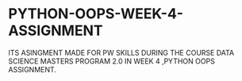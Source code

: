 # PYTHON-OOPS-WEEK-4-ASSIGNMENT
ITS ASINGMENT MADE  FOR PW SKILLS DURING THE COURSE DATA SCIENCE MASTERS PROGRAM 2.0 IN WEEK 4 ,PYTHON  OOPS  ASSIGNMENT.
